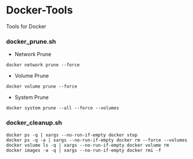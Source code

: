 # Docker-Tools
Tools for Docker

### docker_prune.sh

- Network Prune

```
docker network prune --force
```

- Volume Prune

```
docker volume prune --force
```

- System Prune

```
docker system prune --all --force --volumes
```

### docker_cleanup.sh


```
docker ps -q | xargs --no-run-if-empty docker stop
docker ps -q -a | xargs --no-run-if-empty docker rm --force --volumes
docker volume ls -q | xargs --no-run-if-empty docker volume rm
docker images -a -q | xargs --no-run-if-empty docker rmi -f
```